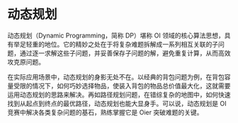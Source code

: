 # 动态规划

动态规划（Dynamic Programming，简称 DP）堪称 OI 领域的核心算法思想，具有举足轻重的地位。它的精妙之处在于将复杂难题拆解成一系列相互关联的子问题，通过逐一求解这些子问题，并妥善保存子问题的解，避免重复计算，从而高效攻克原问题。

在实际应用场景中，动态规划的身影无处不在。以经典的背包问题为例，在背包容量受限的情况下，如何巧妙选择物品，使装入背包的物品总价值最大化，这就需要运用动态规划的思路来解决。再如路径规划问题，在错综复杂的地图中，如何快速找到从起点到终点的最优路径，动态规划也能大显身手。可以说，动态规划是 OI 竞赛中解决各类复杂问题的基石，熟练掌握它是 Oier 突破难题的关键。
